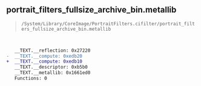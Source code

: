 ## portrait_filters_fullsize_archive_bin.metallib

> `/System/Library/CoreImage/PortraitFilters.cifilter/portrait_filters_fullsize_archive_bin.metallib`

```diff

 
   __TEXT.__reflection: 0x27220
-  __TEXT.__compute: 0xedb20
+  __TEXT.__compute: 0xedb10
   __TEXT.__descriptor: 0xb5b0
   __TEXT.__metallib: 0x1661ed0
   Functions: 0

```
